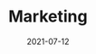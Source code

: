 ---
date: "2021-07-12"
draft: false
title: "Marketing"
description: "Meer bezoek naar de website"
icon: "fas fa-laptop-house"  # fontawesome icon pack : https://fontawesome.com/icons/
layout: "layout-3"


######################### banner #####################
banner:
  title: "Marketing"
  image: "images/products/02.jpg"
  content : "Digitale marketing is de promotie van een bedrijf door gebruik te maken van online kanalen en concepten, zoals de website, zoekmachine-optimalisatie, e-mail nieuwsbrieven, digitaal adverteren (betaald), social media, blogs, om daarmee de doelstellingen te bereiken."
  background_class: "bg-light"
  button:
    enable : true
    label : "Ta kontakt"
    link : "contact/"

      
######################### product_info #####################
product_info:
  enable : true
  title: "Digitale marketing"
  content: "Een voordeel aan het gebruik van digital marketing is dat het goed te meten is. Targeting, kosten, automatisering en analyse is ook voor kleinere bedrijven mogelijk. Zo kun je goed inzicht en grip op de activiteiten houden. "
  features:
  - image: "images/products/01.jpg"
    content : "##### Content marketing / SEO


    Onder content verstaan we teksten, afbeeldingen, video’s en podcast. Uiteindelijk draait het om content. Zonder goede content is het vrijwel onmogelijk om hoog te ranken in Google. Content moet uniek, relevant en interessant zijn.

    <br><br>
    Optimalisatie is een proces om de inhoud zowel voor de bezoeker als de zoekmachines makkelijk bereikbaar te maken. Optimalisatie kan ondersteuning van de inhoud geven, echter 'Content is king'.

    ##### Digitale advertenties

    Met digitaal adverteren kunt u uw doelgroep op een effectieve manier bereiken. Hiervoor is het nodig om het juiste digitale kanaal in te zetten. Google, Facebook of andere media, alle hebben hun specifieke eigenschapppen.
    "

  - image: "images/products/02.jpg"
    content : "##### Structuur en navigatie


    Heldere structuur en navigatie zijn een vereiste. Ze helpen zowel je bezoekers als Google om je website beter te begrijpen. Menu's, URL, title-tags, meta-tekst, headings, tekst en afbeeldingen.. Google kijkt naar de hele context.

    <br><br>
    

    ##### Analyse

    De installatie van Google Analytics of Plausible levert inzicht over het bezoek van de site. Regelmatig controleren we de data die dat oplevert. Locatie, aantal bezoekers, uitstappagina's, mobiel verkeer, acquisitie-kanalen. Door deze data te analyseren kunnen we gerichte aanpassingen doorvoeren. 
    "

      
######################### CTA #####################
cta:
  enable : true
  title : "Begin met digitale marketing in Noorwegen "
  content : "Voor een gerichte sociale media, betaalde advertentie of email kampanje"
  background_class: ""
  button:
    enable : true
    label : "Neem contact op"
    link : "contact/"


######################### Intro Video #####################
intro_video:
  enable: false
  title: "Schauen Sie sich unsere Videovorschau an"
  content: "Lorem ipsum dolor sit amet, consectetur adipiscing elit. Morbi egestas Werat viverra id et aliquet. vulputate egestas sollicitudin."
  background_class: "bg-light"
  video_url: "https://www.youtube.com/embed/dyZcRRWiuuw"
  video_thumbnail: "images/video-popup.jpg"

---